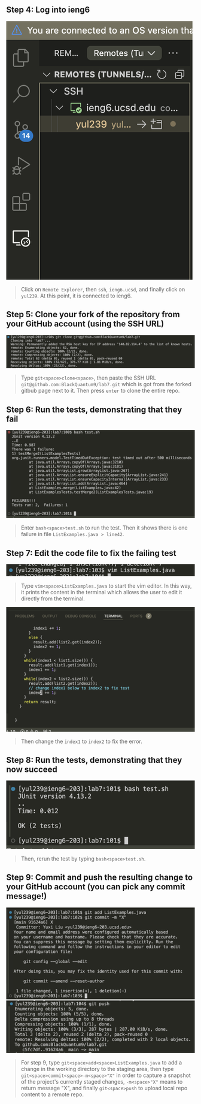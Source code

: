 ## Step 4: Log into ieng6
![Image](4.png)
> Click on `Remote Explorer`, then `ssh`, `ieng6.ucsd`, and finally click on `yul239`. At this point, it is connected to ieng6.
>
> 
## Step 5: Clone your fork of the repository from your GitHub account (using the SSH URL)
![Image](5.png)
> Type `git<space>clone<space>`, then paste the SSH URL `git@github.com:BlackQuantum9/lab7.git` which is got from the forked gitbub page next to it. Then press `enter` to clone the entire repo.
>
> 
## Step 6: Run the tests, demonstrating that they fail
![Image](6.png)
> Enter `bash<space>test.sh` to run the test. Then it shows there is one failure in file `ListExamples.java > line42`.
>
> 
## Step 7: Edit the code file to fix the failing test
![Image](7-1.png)
> Type `vim<space>ListExamples.java` to start the vim editor. In this way, it prints the content in the terminal which allows the user to edit it directly from the terminal.
> 
![Image](7-2.png)
> Then change the `index1` to `index2` to fix the error.
> 
## Step 8: Run the tests, demonstrating that they now succeed
![Image](8.png)
> Then, rerun the test by typing `bash<space>test.sh`.
>
> 
## Step 9: Commit and push the resulting change to your GitHub account (you can pick any commit message!)
![Image](9-1.png)
![Image](9-2.png)
> For step 9, type `git<space>add<space>ListExamples.java` to add a change in the working directory to the staging area, then type `git<space>commit<space>-m<space>"X"` in order to capture a snapshot of the project's currently staged changes, `-m<space>"X"` means to return message "X", and finally `git<space>push` to upload local repo content to a remote repo.
